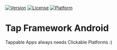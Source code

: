 [![Version](https://api.clickntap.com/3.0.0/Tap%20Framework%20Android.svg)](https://search.maven.org/artifact/com.clickntap/tap_framework/)
[![License](https://api.clickntap.com/MIT/License.svg)](https://search.maven.org/artifact/com.clickntap/tap_framework/)
[![Platform](https://api.clickntap.com/Google%20Android/Platform.svg)](https://search.maven.org/artifact/com.clickntap/tap_framework/)

# Tap Framework Android
Tappable Apps always needs Clickable Platforms :)
